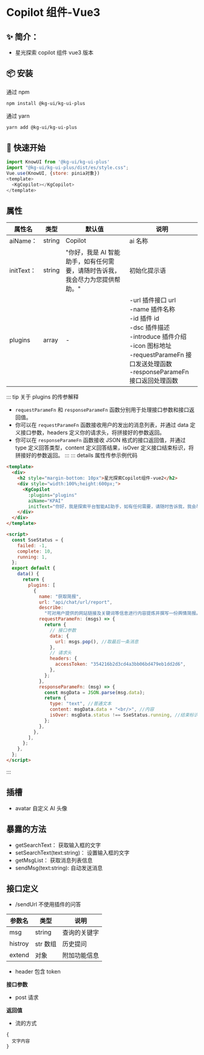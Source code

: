 # Copilot 组件-Vue3

## ✨ 简介：

- 星光探索 copilot 组件 vue3 版本

## 📦 安装

通过 npm

```bash
npm install @kg-ui/kg-ui-plus
```

通过 yarn

```bash
yarn add @kg-ui/kg-ui-plus
```

## 🔨 快速开始

```js
import KnowUI from '@kg-ui/kg-ui-plus'
import "@kg-ui/kg-ui-plus/dist/es/style.css";
Vue.use(KnowUI, {store: pinia对象})
<template>
  <KgCopilot></KgCopilot>
</template>
```

## 属性

| 属性名     | 类型   | 默认值                                                                       | 说明                                                                                                                                                                                                      |
| ---------- | ------ | ---------------------------------------------------------------------------- | --------------------------------------------------------------------------------------------------------------------------------------------------------------------------------------------------------- |
| aiName：   | string | Copilot                                                                      | ai 名称                                                                                                                                                                                                   |
| initText： | string | "你好，我是 AI 智能助手，如有任何需要，请随时告诉我，我会尽力为您提供帮助。" | 初始化提示语                                                                                                                                                                                              |
| plugins    | array  | -                                                                            | -url 插件接口 url<br/> -name 插件名称<br/> -id 插件 id<br/> -dsc 插件描述<br/>-introduce 插件介绍<br/> -icon 图标地址<br/> -requestParameFn 接口发送处理函数<br/> -responseParameFn 接口返回处理函数<br/> |

::: tip 关于 plugins 的传参解释

- `requestParameFn` 和 `responseParameFn` 函数分别用于处理接口参数和接口返回值。
- 你可以在 `requestParameFn` 函数接收用户的发出的消息列表，并通过 data 定义接口参数，headers 定义你的请求头，将拼接好的参数返回。
- 你可以在 `responseParameFn` 函数接收 JSON 格式的接口返回值，并通过 type 定义回答类型，content 定义回答结果，isOver 定义接口结束标识，将拼接好的参数返回。
  :::
  ::: details 属性传参示例代码

```html
<template>
  <div>
    <h2 style="margin-bottom: 10px">星光探索Copilot组件-vue2</h2>
    <div style="width:100%;height:600px;">
      <KgCopilot
        :plugins="plugins"
        aiName="KPAI"
        initText="你好，我是探索平台智能AI助手，如有任何需要，请随时告诉我，我会尽力为您提供帮助。" />
    </div>
  </div>
</template>

<script>
  const SseStatus = {
    failed: -1,
    complete: 10,
    running: 1,
  };
  export default {
    data() {
      return {
        plugins: [
          {
            name: "获取简报",
            url: "api/chat/url/report",
            describe:
              "可对用户提供的网站链接及关键词等信息进行内容提炼并撰写一份舆情简报。",
            requestParameFn: (msgs) => {
              return {
                // 接口参数
                data: {
                  url: msgs.pop(), //取最后一条消息
                },
                // 请求头
                headers: {
                  accessToken: "354216b2d3cd4a3bb06bd479eb1dd2d6",
                },
              };
            },
            responseParameFn: (msg) => {
              const msgData = JSON.parse(msg.data);
              return {
                type: "text", //普通文本
                content: msgData.data + "<br/>", //内容
                isOver: msgData.status !== SseStatus.running, //结束标识
              };
            },
          },
        ],
      };
    },
  };
</script>
```

:::

## 插槽

- avatar 自定义 AI 头像

## 暴露的方法

- getSearchText： 获取输入框的文字
- setSearchText(text:string)： 设置输入框的文字
- getMsgList： 获取消息列表信息
- sendMsg(text:string): 自动发送消息

## 接口定义

- /sendUrl 不使用插件的问答

| 参数名  | 类型     | 说明         |
| ------- | -------- | ------------ |
| msg     | string   | 查询的关键字 |
| histroy | str 数组 | 历史提问     |
| extend  | 对象     | 附加功能信息 |

- header 包含 token

**接口参数**

- post 请求

**返回值**

- 流的方式

```js{4}
{
  文字内容
}
```
